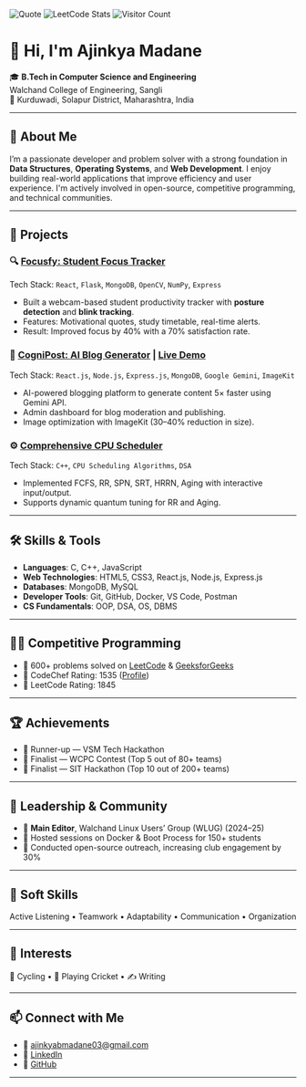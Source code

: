 ![Quote](https://quotes-github-readme.vercel.app/api?type=horizontal&theme=radical)
![LeetCode Stats](https://leetcard.jacoblin.cool/ajinkyab_03?theme=dark&font=Baloo%20Chettan%202&ext=heatmap)
![Visitor Count](https://komarev.com/ghpvc/?username=ajinkyab03&color=blue)


# 👋 Hi, I'm Ajinkya Madane

🎓 **B.Tech in Computer Science and Engineering**  
Walchand College of Engineering, Sangli  
📍 Kurduwadi, Solapur District, Maharashtra, India

---

## 🚀 About Me

I’m a passionate developer and problem solver with a strong foundation in **Data Structures**, **Operating Systems**, and **Web Development**. I enjoy building real-world applications that improve efficiency and user experience. I'm actively involved in open-source, competitive programming, and technical communities.

---

## 💼 Projects

### 🔍 [Focusfy: Student Focus Tracker](https://github.com/ajinkyab03/FocusFy_MP_Updated)
Tech Stack: `React`, `Flask`, `MongoDB`, `OpenCV`, `NumPy`, `Express`  
- Built a webcam-based student productivity tracker with **posture detection** and **blink tracking**.
- Features: Motivational quotes, study timetable, real-time alerts.
- Result: Improved focus by 40% with a 70% satisfaction rate.

### 📝 [CogniPost: AI Blog Generator](https://github.com/ajinkyab03/CogniPost) | [Live Demo](https://cogni-post.vercel.app/)
Tech Stack: `React.js`, `Node.js`, `Express.js`, `MongoDB`, `Google Gemini`, `ImageKit`  
- AI-powered blogging platform to generate content 5× faster using Gemini API.
- Admin dashboard for blog moderation and publishing.
- Image optimization with ImageKit (30–40% reduction in size).

### ⚙️ [Comprehensive CPU Scheduler](https://github.com/ajinkyab03/Comprehensive-CPU-Scheduler-Implementation)
Tech Stack: `C++`, `CPU Scheduling Algorithms`, `DSA`  
- Implemented FCFS, RR, SPN, SRT, HRRN, Aging with interactive input/output.
- Supports dynamic quantum tuning for RR and Aging.

---

## 🛠️ Skills & Tools

- **Languages**: C, C++, JavaScript  
- **Web Technologies**: HTML5, CSS3, React.js, Node.js, Express.js  
- **Databases**: MongoDB, MySQL  
- **Developer Tools**: Git, GitHub, Docker, VS Code, Postman  
- **CS Fundamentals**: OOP, DSA, OS, DBMS  

---

## 👨‍💻 Competitive Programming

- 🔹 600+ problems solved on [LeetCode](https://leetcode.com/u/ajinkyab_03/) & [GeeksforGeeks](https://www.geeksforgeeks.org/user/ajinkyabmlpna/)
- 🔹 CodeChef Rating: 1535 ([Profile](https://www.codechef.com/users/ajinkyab_03))  
- 🔹 LeetCode Rating: 1845  

---

## 🏆 Achievements

- 🥈 Runner-up — VSM Tech Hackathon  
- 🏅 Finalist — WCPC Contest (Top 5 out of 80+ teams)  
- 🏅 Finalist — SIT Hackathon (Top 10 out of 200+ teams)  

---

## 📢 Leadership & Community

- 📝 **Main Editor**, Walchand Linux Users’ Group (WLUG) (2024–25)  
- 🐧 Hosted sessions on Docker & Boot Process for 150+ students  
- 🌱 Conducted open-source outreach, increasing club engagement by 30%  

---

## 💬 Soft Skills

Active Listening • Teamwork • Adaptability • Communication • Organization  

---

## 🎯 Interests

🚴 Cycling • 🏏 Playing Cricket • ✍️ Writing  

---

## 📫 Connect with Me

- 📧 [ajinkyabmadane03@gmail.com](mailto:ajinkyabmadane03@gmail.com)  
- 🔗 [LinkedIn](https://www.linkedin.com/in/ajinkya-madane-6ab529254/)  
- 🐙 [GitHub](https://github.com/ajinkyab03)  

---
